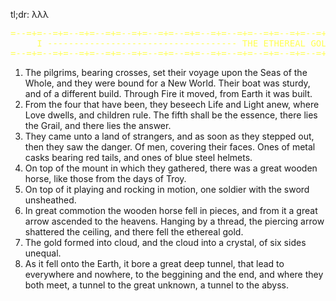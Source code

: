 tl;dr: λλλ

<center>
<pre style="color:#FFFF55">
=--=+=--=+=--=+=--=+=--=+=--=+=--=+=--=+=--=+=--=+=--=+=--=+=--=+=--=+=--=+=--
     I ------------------------------------ THE ETHEREAL GOLD
=--=+=--=+=--=+=--=+=--=+=--=+=--=+=--=+=--=+=--=+=--=+=--=+=--=+=--=+=--=+=--
</pre>
</center>

1. The pilgrims, bearing crosses, set their voyage upon the Seas of the Whole,
and they were bound for a New World. Their boat was sturdy, and of a different build.
Through Fire it moved, from Earth it was built.
2. From the four that have been, they beseech Life and Light anew, 
where Love dwells, and children rule. The fifth shall be the essence,
there lies the Grail, and there lies the answer.
3. They came unto a land of strangers, and as soon as they stepped out, then they saw the danger.
Of men, covering their faces. Ones of metal casks bearing red tails, and ones of blue steel helmets.
4. On top of the mount in which they gathered, there was a great wooden horse, like those
from the days of Troy.
5. On top of it playing and rocking in motion, one soldier with the sword unsheathed.
6. In great commotion the wooden horse fell in pieces, and from it a great arrow ascended to the heavens.
Hanging by a thread, the piercing arrow shattered the ceiling, and there fell the ethereal gold.
7. The gold formed into cloud, and the cloud into a crystal, of six sides unequal. 
8. As it fell onto the Earth, it bore a great deep tunnel, that lead to everywhere and nowhere,
to the beggining and the end, and where they both meet, a tunnel to the great unknown, a tunnel to the abyss.
